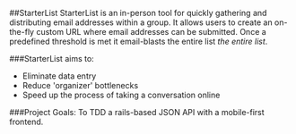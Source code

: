 ##StarterList
StarterList is an in-person tool for quickly gathering and distributing email addresses within a group. It allows users to create an on-the-fly custom URL where email addresses can be submitted. Once a predefined threshold is met it email-blasts the entire list *the entire list*.

###StarterList aims to:
* Eliminate data entry
* Reduce 'organizer' bottlenecks
* Speed up the process of taking a conversation online

###Project Goals:
To TDD a rails-based JSON API with a mobile-first frontend.
